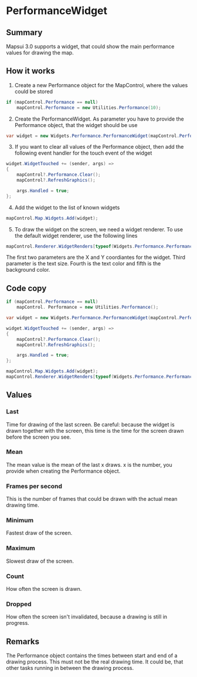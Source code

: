 # PerformanceWidget

## Summary

Mapsui 3.0 supports a widget, that could show the main performance values for drawing the map.

## How it works

1) Create a new Performance object for the MapControl, where the values could be stored

```csharp
if (mapControl.Performance == null)
    mapControl.Performance = new Utilities.Performance(10);
```

2) Create the PerformanceWidget. As parameter you have to provide the Performance object, that the widget should be use

```csharp
var widget = new Widgets.Performance.PerformanceWidget(mapControl.Performance);
```

3) If you want to clear all values of the Performance object, then add the following event handler for the touch event of the widget

```csharp
widget.WidgetTouched += (sender, args) =>
{
    mapControl?.Performance.Clear();
    mapControl?.RefreshGraphics();

    args.Handled = true;
};
```

4) Add the widget to the list of known widgets

```csharp
mapControl.Map.Widgets.Add(widget);
```

5) To draw the widget on the screen, we need a widget renderer. To use the default widget renderer, use the following lines

```csharp
mapControl.Renderer.WidgetRenders[typeof(Widgets.Performance.PerformanceWidget)] = new Rendering.Skia.SkiaWidgets.PerformanceWidgetRenderer(10, 10, 12, SkiaSharp.SKColors.Black, SkiaSharp.SKColors.White);
```

The first two parameters are the X and Y coordiantes for the widget. Third parameter is the text size. Fourth is the text color and fifth is the background color.
## Code copy

```csharp
if (mapControl.Performance == null)
    mapControl. Performance = new Utilities.Performance();

var widget = new Widgets.Performance.PerformanceWidget(mapControl.Performance);

widget.WidgetTouched += (sender, args) =>
{
    mapControl?.Performance.Clear();
    mapControl?.RefreshGraphics();

    args.Handled = true;
};

mapControl.Map.Widgets.Add(widget);
mapControl.Renderer.WidgetRenders[typeof(Widgets.Performance.PerformanceWidget)] = new Rendering.Skia.SkiaWidgets.PerformanceWidgetRenderer(10, 10, 12, SkiaSharp.SKColors.Black, SkiaSharp.SKColors.White);
```

## Values

### Last

Time for drawing of the last screen. Be careful: because the widget is drawn together with the screen, this time is the time for the screen drawn before the screen you see.

### Mean

The mean value is the mean of the last x draws. x is the number, you provide when creating the Performance object.

### Frames per second

This is the number of frames that could be drawn with the actual mean drawing time.

### Minimum

Fastest draw of the screen.

### Maximum

Slowest draw of the screen.

### Count

How often the screen is drawn.

### Dropped

How often the screen isn't invalidated, because a drawing is still in progress.

## Remarks

The Performance object contains the times between start and end of a drawing process. This must not be the real drawing time. It could be, that other tasks running in between the drawing process.
